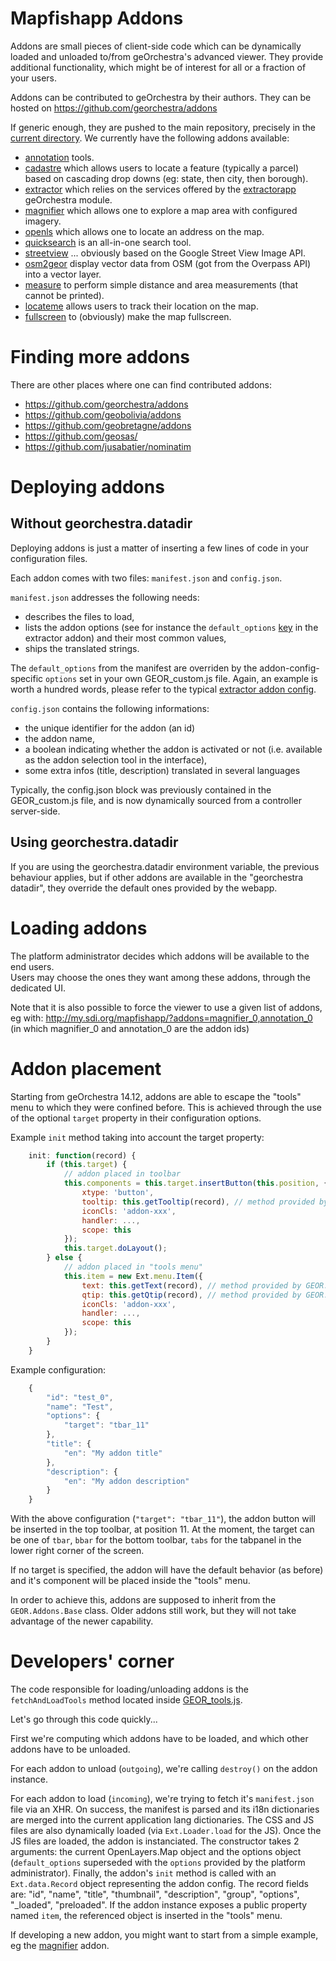 Mapfishapp Addons
=================

Addons are small pieces of client-side code which can be dynamically loaded and unloaded to/from geOrchestra's advanced viewer.
They provide additional functionality, which might be of interest for all or a fraction of your users.

Addons can be contributed to geOrchestra by their authors.
They can be hosted on https://github.com/georchestra/addons

If generic enough, they are pushed to the main repository, precisely in the [current directory](./).
We currently have the following addons available:
 * [annotation](annotation/README.md) tools.
 * [cadastre](cadastre/README.md) which allows users to locate a feature (typically a parcel) based on cascading drop downs (eg: state, then city, then borough).
 * [extractor](extractor/README.md) which relies on the services offered by the [extractorapp](/extractorapp/README.md) geOrchestra module.
 * [magnifier](magnifier/README.md) which allows one to explore a map area with configured imagery.
 * [openls](openls/README.md) which allows one to locate an address on the map.
 * [quicksearch](quicksearch/README.md) is an all-in-one search tool.
 * [streetview](streetview/README.md) ... obviously based on the Google Street View Image API.
 * [osm2geor](osm2geor/README.md) display vector data from OSM (got from the Overpass API) into a vector layer.
 * [measure](measure/README.md) to perform simple distance and area measurements (that cannot be printed).
 * [locateme](locateme/README.md) allows users to track their location on the map.
 * [fullscreen](fullscreen/README.md) to (obviously) make the map fullscreen.


Finding more addons
====================

There are other places where one can find contributed addons:
 * https://github.com/georchestra/addons
 * https://github.com/geobolivia/addons
 * https://github.com/geobretagne/addons
 * https://github.com/geosas/
 * https://github.com/jusabatier/nominatim


Deploying addons
=================

## Without georchestra.datadir

Deploying addons is just a matter of inserting a few lines of code in your configuration files.

Each addon comes with two files: ```manifest.json``` and ```config.json```.

```manifest.json``` addresses the following needs:
 * describes the files to load,
 * lists the addon options (see for instance the ```default_options``` [key](extractor/manifest.json#L8) in the extractor addon) and their most common values,
 * ships the translated strings.

The ```default_options``` from the manifest are overriden by the addon-config-specific ```options``` set in your own GEOR_custom.js file.
Again, an example is worth a hundred words, please refer to the typical [extractor addon config](extractor/README.md).

```config.json``` contains the following informations:

 * the unique identifier for the addon (an id)
 * the addon name,
 * a boolean indicating whether the addon is activated or not (i.e. available as the addon selection tool in the interface),
 * some extra infos (title, description) translated in several languages

Typically, the config.json block was previously contained in the GEOR_custom.js file, and is now dynamically sourced from a controller server-side.

## Using georchestra.datadir

If you are using the georchestra.datadir environment variable, the previous
behaviour applies, but if other addons are available in the
"georchestra datadir", they override the default ones provided by the webapp.

Loading addons
==============

The platform administrator decides which addons will be available to the end users.  
Users may choose the ones they want among these addons, through the dedicated UI.

Note that it is also possible to force the viewer to use a given list of addons, eg with:
http://my.sdi.org/mapfishapp/?addons=magnifier_0,annotation_0 (in which magnifier_0 and annotation_0 are the addon ids)


Addon placement
===============

Starting from geOrchestra 14.12, addons are able to escape the "tools" menu to which they were confined before.
This is achieved through the use of the optional ```target``` property in their configuration options.

Example ```init``` method taking into account the target property:
```js
    init: function(record) {
        if (this.target) {
            // addon placed in toolbar
            this.components = this.target.insertButton(this.position, {
                xtype: 'button',
                tooltip: this.getTooltip(record), // method provided by GEOR.Addons.Base
                iconCls: 'addon-xxx',
                handler: ...,
                scope: this
            });
            this.target.doLayout();
        } else {
            // addon placed in "tools menu"
            this.item = new Ext.menu.Item({
                text: this.getText(record), // method provided by GEOR.Addons.Base
                qtip: this.getQtip(record), // method provided by GEOR.Addons.Base
                iconCls: 'addon-xxx',
                handler: ...,
                scope: this
            });
        }
    }
```

Example configuration:
```js
    {
        "id": "test_0",
        "name": "Test",
        "options": {
            "target": "tbar_11"
        },
        "title": {
            "en": "My addon title"
        },
        "description": {
            "en": "My addon description"
        }
    }
```
With the above configuration (```"target": "tbar_11"```), the addon button will be inserted in the top toolbar, at position 11.
At the moment, the target can be one of ```tbar```, ```bbar``` for the bottom toolbar, ```tabs``` for the tabpanel in the lower right corner of the screen.

If no target is specified, the addon will have the default behavior (as before) and it's component will be placed inside the "tools" menu.

In order to achieve this, addons are supposed to inherit from the ```GEOR.Addons.Base``` class. 
Older addons still work, but they will not take advantage of the newer capability.


Developers' corner
===================

The code responsible for loading/unloading addons is the ```fetchAndLoadTools``` method located inside [GEOR_tools.js](mapfishapp/src/main/webapp/app/js/GEOR_tools.js).

Let's go through this code quickly...

First we're computing which addons have to be loaded, and which other addons have to be unloaded.

For each addon to unload (```outgoing```), we're calling ```destroy()``` on the addon instance.

For each addon to load (```incoming```), we're trying to fetch it's ```manifest.json``` file via an XHR.
On success, the manifest is parsed and its i18n dictionaries are merged into the current application lang dictionaries.
The CSS and JS files are also dynamically loaded (via ```Ext.Loader.load``` for the JS). Once the JS files are loaded, the addon is instanciated. 
The constructor takes 2 arguments: the current OpenLayers.Map object and the options object (```default_options``` superseded with the ```options``` provided by the platform administrator).
Finally, the addon's ```init``` method is called with an ```Ext.data.Record``` object representing the addon config. The record fields are: "id", "name", "title", "thumbnail", "description", "group", "options", "_loaded", "preloaded".
If the addon instance exposes a public property named ```item```, the referenced object is inserted in the "tools" menu.


If developing a new addon, you might want to start from a simple example, eg the [magnifier](magnifier/README.md) addon.

